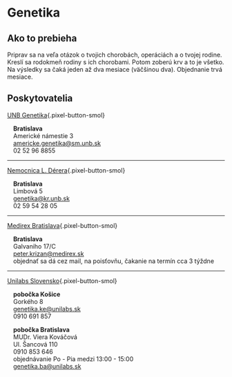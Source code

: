 # Genetika

## Ako to prebieha
Priprav sa na veľa otázok o tvojich chorobách, operáciách a o tvojej rodine. Kreslí sa rodokmeň rodiny s ich chorobami. Potom zoberú krv a to je všetko. Na výsledky sa čaká jeden až dva mesiace (väčšinou dva). Objednanie trvá mesiace.

## Poskytovatelia

[UNB Genetika](https://www.unb.sk/ambulancie-klinickej-genetiky/){.pixel-button-smol}  

&emsp;**Bratislava**  
&emsp;Americké námestie 3  
&emsp;americke.genetika@sm.unb.sk  
&emsp;02 52 96 8855 

* * *

[Nemocnica L. Dérera](https://www.unb.sk/geneticka-ambulancia/){.pixel-button-smol}  

&emsp;**Bratislava**  
&emsp;Limbová 5  
&emsp;genetika@kr.unb.sk  
&emsp;02 59 54 28 05  

* * *

[Medirex Bratislava](https://www.medirex.sk/odberove-centra/centralne-laboratorium-bratislava/CL){.pixel-button-smol}  

&emsp;**Bratislava**  
&emsp;Galvaniho 17/C  
&emsp;peter.krizan@medirex.sk  
&emsp;objednať sa dá cez mail, na poisťovňu, čakanie na termín cca 3 týždne  

* * * 

[Unilabs Slovensko](https://www.unilabs.sk/genetika){.pixel-button-smol}  

&emsp;**pobočka Košice**  
&emsp;Gorkého 8  
&emsp;genetika.ke@unilabs.sk  
&emsp;0910 691 857  

&emsp;​**pobočka Bratislava**  
&emsp;MUDr. Viera Kováčová  
&emsp;Ul. Šancová 110  
&emsp;0910 853 646  
&emsp;objednávanie Po - Pia medzi 13:00 - 15:00  
&emsp;genetika.ba@unilabs.sk  
